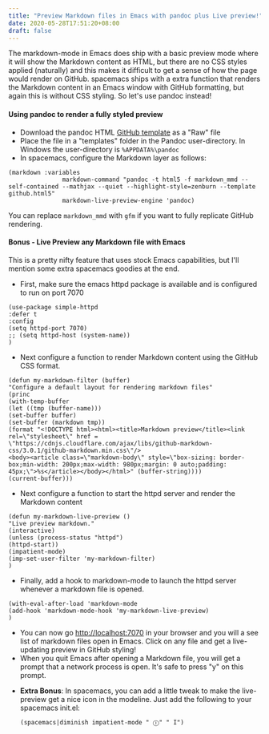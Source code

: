 ```yaml
---
title: "Preview Markdown files in Emacs with pandoc plus Live preview!"
date: 2020-05-28T17:51:20+08:00
draft: false
---
```

The markdown-mode in Emacs does ship with a basic preview mode where it will show the Markdown content as HTML, but there are no CSS styles applied (naturally) and this makes it difficult to get a sense of how the page would render on GitHub. spacemacs ships with a extra function that renders the Markdown content in an Emacs window with GitHub formatting, but again this is without CSS styling. So let's use pandoc instead!


#### Using pandoc to render a fully styled preview
* Download the pandoc HTML [GitHub template](https://github.com/tajmone/pandoc-goodies/blob/master/templates/html5/github/GitHub.html5) as a "Raw" file
* Place the file in a "templates" folder in the Pandoc user-directory. In Windows the user-directory is ```%APPDATA%\pandoc```
* In spacemacs, configure the Markdown layer as follows:
```elisp
(markdown :variables
               markdown-command "pandoc -t html5 -f markdown_mmd --self-contained --mathjax --quiet --highlight-style=zenburn --template github.html5"
               markdown-live-preview-engine 'pandoc)
```
   You can replace ```markdown_mmd``` with ```gfm``` if you want to fully replicate GitHub rendering.


#### Bonus - Live Preview any Markdown file with Emacs
This is a pretty nifty feature that uses stock Emacs capabilities, but I'll mention some extra spacemacs goodies at the end.
* First, make sure the emacs httpd package is available and is configured to run on port 7070
```elisp
(use-package simple-httpd
:defer t
:config
(setq httpd-port 7070)
;; (setq httpd-host (system-name))
)
```
* Next configure a function to render Markdown content using the GitHub CSS format.
```elisp
(defun my-markdown-filter (buffer)
"Configure a default layout for rendering markdown files"
(princ
(with-temp-buffer
(let ((tmp (buffer-name)))
(set-buffer buffer)
(set-buffer (markdown tmp))
(format "<!DOCTYPE html><html><title>Markdown preview</title><link rel=\"stylesheet\" href = \"https://cdnjs.cloudflare.com/ajax/libs/github-markdown-css/3.0.1/github-markdown.min.css\"/>
<body><article class=\"markdown-body\" style=\"box-sizing: border-box;min-width: 200px;max-width: 980px;margin: 0 auto;padding: 45px;\">%s</article></body></html>" (buffer-string))))
(current-buffer)))

```
* Next configure a function to start the httpd server and render the Markdown content
```elisp
(defun my-markdown-live-preview ()
"Live preview markdown."
(interactive)
(unless (process-status "httpd")
(httpd-start))
(impatient-mode)
(imp-set-user-filter 'my-markdown-filter)
)
```
* Finally, add a hook to markdown-mode to launch the httpd server whenever a markdown file is opened.
```elisp
(with-eval-after-load 'markdown-mode
(add-hook 'markdown-mode-hook 'my-markdown-live-preview)
)
```
   - You can now go <http://localhost:7070> in your browser and you will a see list of markdown files open in Emacs. Click on any file and get a live-updating preview in GitHub styling!
   - When you quit Emacs after opening a Markdown file, you will get a prompt that a network process is open. It's safe to press "y" on this prompt.
* **Extra Bonus**: In spacemacs, you can add a little tweak to make the live-preview get a nice icon in the modeline. Just add the following to your spacemacs init.el:
   ```elisp
   (spacemacs|diminish impatient-mode " Ⓘ" " I")
   ```
